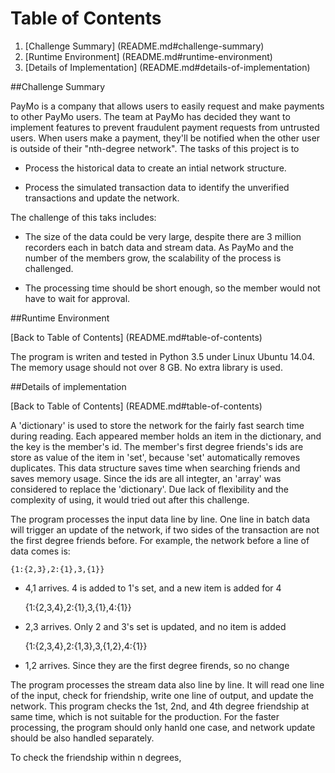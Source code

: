 # Table of Contents

1. [Challenge Summary] (README.md#challenge-summary)
2. [Runtime Environment] (README.md#runtime-environment)
3. [Details of Implementation] (README.md#details-of-implementation)

##Challenge Summary

PayMo is a company that allows users to easily request and make payments to other PayMo users. The team at PayMo has decided they want to implement features to prevent fraudulent payment requests from untrusted users. When users make a payment, they'll be notified when the other user is outside of their "nth-degree network". The tasks of this project is to 

* Process the historical data to create an intial network structure.

* Process the simulated transaction data to identify the unverified transactions and update the network.
 
The challenge of this taks includes:

* The size of the data could be very large, despite there are 3 million recorders each in batch data and stream data. As PayMo and the number of the members grow, the scalability of the process is challenged.

* The processing time should be short enough, so the member would not have to wait for approval.  

##Runtime Environment

[Back to Table of Contents] (README.md#table-of-contents)

The program is writen and tested in Python 3.5 under Linux Ubuntu 14.04. The memory usage should not over 8 GB. No extra library is used.

##Details of implementation

[Back to Table of Contents] (README.md#table-of-contents)

A 'dictionary' is used to store the network for the fairly fast search time during reading. Each appeared member holds an item in the dictionary, and the key is the member's id. The member's first degree friends's ids are store as value of the item in 'set', because 'set' automatically removes duplicates. This data structure saves time when searching friends and saves memory usage. Since the ids are all integter, an 'array' was considered to replace the 'dictionary'. Due lack of flexibility and the complexity of using, it would tried out after this challenge.

The program processes the input data line by line. One line in batch data will trigger an update of the network, if two sides of the transaction are not the first degree friends before. For example, the network before a line of data comes is:

    {1:{2,3},2:{1},3,{1}}

* 4,1 arrives. 4 is added to 1's set, and a new item is added for 4

    {1:{2,3,4},2:{1},3,{1},4:{1}}

* 2,3 arrives. Only 2 and 3's set is updated, and no item is added

    {1:{2,3,4},2:{1,3},3,{1,2},4:{1}}   

* 1,2 arrives. Since they are the first degree firends, so no change

The program processes the stream data also line by line. It will read one line of the input, check for friendship, write one line of output, and update the network. This program checks the 1st, 2nd, and 4th degree friendship at same time, which is not suitable for the production. For the faster processing, the program should only hanld one case, and network update should be also handled separately.

To check the friendship within n degrees, 
